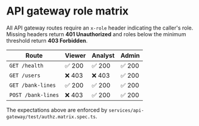 # API gateway role matrix

All API gateway routes require an `x-role` header indicating the caller's role. Missing headers return **401 Unauthorized** and roles below the minimum threshold return **403 Forbidden**.

| Route | Viewer | Analyst | Admin |
| --- | --- | --- | --- |
| `GET /health` | ✅ 200 | ✅ 200 | ✅ 200 |
| `GET /users` | ❌ 403 | ❌ 403 | ✅ 200 |
| `GET /bank-lines` | ✅ 200 | ✅ 200 | ✅ 200 |
| `POST /bank-lines` | ❌ 403 | ✅ 200 | ✅ 200 |

The expectations above are enforced by `services/api-gateway/test/authz.matrix.spec.ts`.
